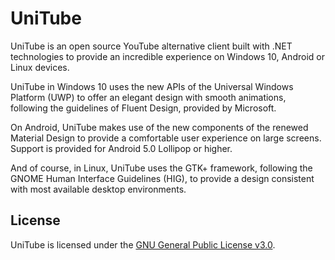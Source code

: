 UniTube
=======

UniTube is an open source YouTube alternative client built with .NET
technologies to provide an incredible experience on Windows 10, Android or
Linux devices.

UniTube in Windows 10 uses the new APIs of the Universal Windows Platform (UWP)
to offer an elegant design with smooth animations, following the guidelines of
Fluent Design, provided by Microsoft.

On Android, UniTube makes use of the new components of the renewed Material
Design to provide a comfortable user experience on large screens. Support is
provided for Android 5.0 Lollipop or higher.

And of course, in Linux, UniTube uses the GTK+ framework, following the GNOME
Human Interface Guidelines (HIG), to provide a design consistent with most
available desktop environments.

License
-------

UniTube is licensed under the [GNU General Public License v3.0](COPYING).
